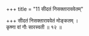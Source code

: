 +++
title = "11 सीदतं निसक्ताराववेतम्"

+++
सीदतं निसक्ताराववेतं मोङ्कतम् ।  
कृष्णा वां गौः सारस्वती ॥ १२ ॥